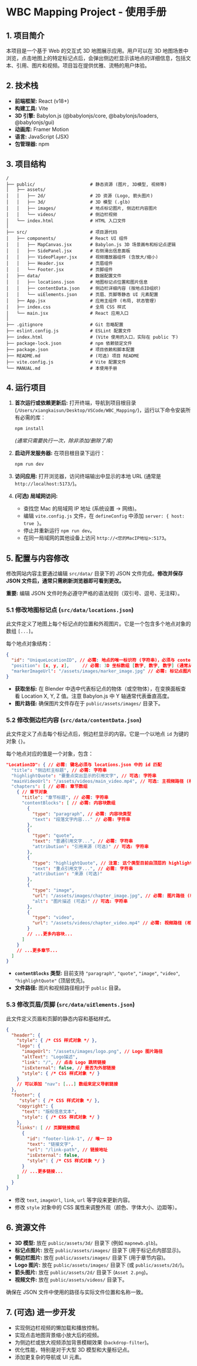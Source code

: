# WBC Mapping Project - 使用手册

## 1. 项目简介

本项目是一个基于 Web 的交互式 3D 地图展示应用。用户可以在 3D 地图场景中浏览，点击地图上的特定标记点后，会弹出侧边栏显示该地点的详细信息，包括文本、引用、图片和视频。项目旨在提供优雅、流畅的用户体验。

## 2. 技术栈

*   **前端框架:** React (v18+)
*   **构建工具:** Vite
*   **3D 引擎:** Babylon.js (@babylonjs/core, @babylonjs/loaders, @babylonjs/gui)
*   **动画库:** Framer Motion
*   **语言:** JavaScript (JSX)
*   **包管理器:** npm

## 3. 项目结构

```
/
├── public/                     # 静态资源 (图片, 3D模型, 视频等)
│   ├── assets/
│   │   ├── 2d/                 # 2D 资源 (Logo, 箭头图片)
│   │   ├── 3d/                 # 3D 模型 (.glb)
│   │   ├── images/             # 地点标记图片, 侧边栏内容图片
│   │   └── videos/             # 侧边栏视频
│   └── index.html              # HTML 入口文件
│
├── src/                        # 项目源代码
│   ├── components/             # React UI 组件
│   │   ├── MapCanvas.jsx       # Babylon.js 3D 场景画布和标记点逻辑
│   │   ├── SidePanel.jsx       # 右侧滑出信息面板
│   │   ├── VideoPlayer.jsx     # 视频播放器组件 (含放大/缩小)
│   │   ├── Header.jsx          # 页眉组件
│   │   └── Footer.jsx          # 页脚组件
│   ├── data/                   # 数据配置文件
│   │   ├── locations.json      # 地图标记点位置和图片信息
│   │   ├── contentData.json    # 侧边栏详细内容 (按地点ID组织)
│   │   └── uiElements.json     # 页眉、页脚等静态 UI 元素配置
│   ├── App.jsx                 # 应用主组件 (布局, 状态管理)
│   ├── index.css               # 全局 CSS 样式
│   └── main.jsx                # React 应用入口
│
├── .gitignore                  # Git 忽略配置
├── eslint.config.js            # ESLint 配置文件
├── index.html                  # (Vite 使用的入口，实际在 public 下)
├── package-lock.json           # npm 依赖锁定文件
├── package.json                # 项目依赖和脚本配置
├── README.md                   # (可选) 项目 README
├── vite.config.js              # Vite 配置文件
└── MANUAL.md                   # 本使用手册
```

## 4. 运行项目

1.  **首次运行或依赖更新后:** 打开终端，导航到项目根目录 (`/Users/xiangkaisun/Desktop/VSCode/WBC_Mapping/`)，运行以下命令安装所有必需的库：
    ```bash
    npm install
    ```
    *(通常只需要执行一次，除非添加/删除了库)*

2.  **启动开发服务器:** 在项目根目录下运行：
    ```bash
    npm run dev
    ```

3.  **访问应用:** 打开浏览器，访问终端输出中显示的本地 URL (通常是 `http://localhost:5173/`)。

4.  **(可选) 局域网访问:**
    *   查找您 Mac 的局域网 IP 地址 (系统设置 -> 网络)。
    *   编辑 `vite.config.js` 文件，在 `defineConfig` 中添加 `server: { host: true }`。
    *   停止并重新运行 `npm run dev`。
    *   在同一局域网的其他设备上访问 `http://<您的MacIP地址>:5173`。

## 5. 配置与内容修改

修改网站内容主要通过编辑 `src/data/` 目录下的 JSON 文件完成。**修改并保存 JSON 文件后，通常只需刷新浏览器即可看到更改。**

**重要:** 编辑 JSON 文件时务必遵守严格的语法规则（双引号、逗号、无注释）。

### 5.1 修改地图标记点 (`src/data/locations.json`)

此文件定义了地图上每个标记点的位置和外观图片。它是一个包含多个地点对象的数组 `[...]`。

每个地点对象结构：

```json
{
  "id": "UniqueLocationID", // 必需: 地点的唯一标识符 (字符串)，必须与 contentData.json 中的键匹配
  "position": [x, y, z],     // 必需: 3D 坐标数组 [数字, 数字, 数字] (通常从 Blender 获取)
  "markerImageUrl": "/assets/images/marker_image.jpg" // 必需: 标记点图片框中显示的图片路径 (相对于 public 目录)
}
```

*   **获取坐标:** 在 Blender 中选中代表标记点的物体（或空物体），在变换面板查看 Location X, Y, Z 值。注意 Babylon.js 中 Y 轴通常代表垂直高度。
*   **图片路径:** 确保图片文件存在于 `public/assets/images/` 目录下。

### 5.2 修改侧边栏内容 (`src/data/contentData.json`)

此文件定义了点击每个标记点后，侧边栏显示的内容。它是一个以地点 `id` 为键的对象 `{}`。

每个地点对应的值是一个对象，包含：

```json
"LocationID": { // 必需: 键名必须与 locations.json 中的 id 匹配
  "title": "侧边栏主标题", // 必需: 字符串
  "highlightQuote": "要重点突出显示的引用文字", // 可选: 字符串
  "mainVideoUrl": "/assets/videos/main_video.mp4", // 可选: 主视频路径 (相对于 public)
  "chapters": [ // 必需: 章节数组
    { // 章节对象
      "title": "章节标题", // 必需: 字符串
      "contentBlocks": [ // 必需: 内容块数组
        { 
          "type": "paragraph", // 必需: 内容块类型
          "text": "段落文字内容..." // 必需: 字符串
        },
        { 
          "type": "quote", 
          "text": "普通引用文字...", // 必需: 字符串
          "attribution": "引用来源 (可选)" // 可选: 字符串
        },
        { 
          "type": "highlightQuote", // 注意: 这个类型目前由顶层的 highlightQuote 字段处理，此处的 type 会被忽略，但可以保留 text 和 attribution
          "text": "重点引用文字...", // 必需: 字符串
          "attribution": "来源 (可选)" 
        },
        {
          "type": "image",
          "url": "/assets/images/chapter_image.jpg", // 必需: 图片路径 (相对于 public)
          "alt": "图片描述 (可选)" // 可选: 字符串
        },
        {
          "type": "video",
          "url": "/assets/videos/chapter_video.mp4" // 必需: 视频路径 (相对于 public) 或外部 URL
        }
        // ...更多内容块...
      ]
    }
    // ...更多章节...
  ]
}
```

*   **`contentBlocks` 类型:** 目前支持 `"paragraph"`, `"quote"`, `"image"`, `"video"`, `"highlightQuote"` (顶层优先)。
*   **文件路径:** 图片和视频路径相对于 `public` 目录。

### 5.3 修改页眉/页脚 (`src/data/uiElements.json`)

此文件定义页眉和页脚的静态内容和基础样式。

```json
{
  "header": {
    "style": { /* CSS 样式对象 */ },
    "logo": {
      "imageUrl": "/assets/images/logo.png", // Logo 图片路径
      "altText": "Logo描述",
      "link": "/", // 点击 Logo 跳转链接
      "isExternal": false, // 是否为外部链接
      "style": { /* CSS 样式对象 */ }
    }
    // 可以添加 "nav": [...] 数组来定义导航链接
  },
  "footer": {
     "style": { /* CSS 样式对象 */ },
    "copyright": {
      "text": "版权信息文本",
      "style": { /* CSS 样式对象 */ }
    },
    "links": [ // 页脚链接数组
      {
        "id": "footer-link-1", // 唯一 ID
        "text": "链接文字",
        "url": "/link-path", // 链接地址
        "isExternal": false,
        "style": { /* CSS 样式对象 */ }
      }
      // ...更多链接...
    ]
  }
}
```

*   修改 `text`, `imageUrl`, `link`, `url` 等字段来更新内容。
*   修改 `style` 对象中的 CSS 属性来调整外观（颜色、字体大小、边距等）。

## 6. 资源文件

*   **3D 模型:** 放在 `public/assets/3d/` 目录下 (例如 `mapnewb.glb`)。
*   **标记点图片:** 放在 `public/assets/images/` 目录下 (用于标记点内部显示)。
*   **侧边栏图片:** 放在 `public/assets/images/` 目录下 (用于章节内容)。
*   **Logo 图片:** 放在 `public/assets/images/` 目录下 (或 `public/assets/2d/`)。
*   **箭头图片:** 放在 `public/assets/2d/` 目录下 (`Asset 2.png`)。
*   **视频文件:** 放在 `public/assets/videos/` 目录下。

确保在 JSON 文件中使用的路径与实际文件位置和名称一致。

## 7. (可选) 进一步开发

*   实现侧边栏视频的懒加载和播放控制。
*   实现点击地图背景缩小放大后的视频。
*   为侧边栏或放大视频添加背景模糊效果 (`backdrop-filter`)。
*   优化性能，特别是对于大型 3D 模型和大量标记点。
*   添加更复杂的导航或 UI 元素。
